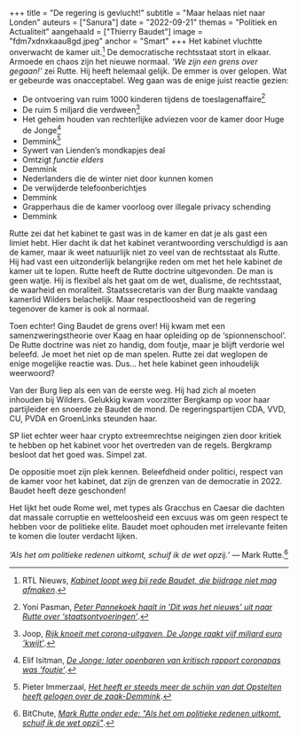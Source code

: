 +++
title = "De regering is gevlucht!"
subtitle = "Maar helaas niet naar Londen"
auteurs = ["Sanura"]
date = "2022-09-21"
themas = "Politiek en Actualiteit"
aangehaald = ["Thierry Baudet"]
image = "fdm7xdnxkaau8gd.jpeg"
anchor = "Smart"
+++
Het kabinet vluchtte onverwacht de kamer uit.[^1] De democratische rechtsstaat stort in elkaar. Armoede en chaos zijn het nieuwe normaal. *‘We zijn een grens over gegaan!’* zei Rutte. Hij heeft helemaal gelijk. De emmer is over gelopen. Wat er gebeurde was onacceptabel. Weg gaan was de enige juist reactie gezien:

* De ontvoering van ruim 1000 kinderen tijdens de toeslagenaffaire[^2]
* De ruim 5 miljard die verdween[^3]
* Het geheim houden van rechterlijke adviezen voor de kamer door Huge de Jonge[^4]
* Demmink[^5]
* Sywert van Lienden’s mondkapjes deal
* Omtzigt *functie elders*
* Demmink 
* Nederlanders die de winter niet door kunnen komen
* De verwijderde telefoonberichtjes
* Demmink
* Grapperhaus die de kamer voorloog over illegale privacy schending
* Demmink

Rutte zei dat het kabinet te gast was in de kamer en dat je als gast een limiet hebt. Hier dacht ik dat het kabinet verantwoording verschuldigd is aan de kamer, maar ik weet natuurlijk niet zo veel van de rechtsstaat als Rutte. Hij had vast een uitzonderlijk belangrijke reden om met het hele kabinet de kamer uit te lopen. Rutte heeft de Rutte doctrine uitgevonden. De man is geen watje. Hij is flexibel als het gaat om de wet, dualisme, de rechtsstaat, de waarheid en moraliteit. 
Staatssecretaris van der Burg maakte vandaag kamerlid Wilders belachelijk. Maar respectloosheid van de regering tegenover de kamer is ook al normaal.

Toen echter! Ging Baudet de grens over! Hij kwam met een samenzweringstheorie over Kaag en haar opleiding op de ‘spionnenschool’. De Rutte doctrine was niet zo handig, dom foutje, maar je blijft verdorie wel beleefd. Je moet het niet op de man spelen. Rutte zei dat weglopen de enige mogelijke reactie was. Dus… het hele kabinet geen inhoudelijk weerwoord?

Van der Burg liep als een van de eerste weg. Hij had zich al moeten inhouden bij Wilders. Gelukkig kwam voorzitter Bergkamp op voor haar partijleider en snoerde ze Baudet de mond. De regeringspartijen CDA, VVD, CU, PVDA en GroenLinks steunden haar.

SP liet echter weer haar crypto extreemrechtse neigingen zien door kritiek te hebben op het kabinet voor het overtreden van de regels. Bergkramp besloot dat het goed was. Simpel zat. 

De oppositie moet zijn plek kennen. Beleefdheid onder politici, respect van de kamer voor het kabinet, dat zijn de grenzen van de democratie in 2022. Baudet heeft deze geschonden!

Het lijkt het oude Rome wel, met types als Gracchus en Caesar die dachten dat massale corruptie en wetteloosheid een excuus was om geen respect te hebben voor de politieke elite. Baudet moet ophouden met irrelevante feiten te komen die louter verdacht lijken.

*‘Als het om politieke redenen uitkomt, schuif ik de wet opzij.’*
— Mark Rutte.[^6]

[^1]: RTL Nieuws, *[Kabinet loopt weg bij rede Baudet, die bijdrage niet mag afmaken](https://www.rtlnieuws.nl/nieuws/nederland/artikel/5334770/kaag-baudet-tweede-kamer-spionage-algemene-politieke-beschouwingen)*.
[^2]: Yoni Pasman, *[Peter Pannekoek haalt in 'Dit was het nieuws' uit naar Rutte over ‘staatsontvoeringen’](https://www.linda.nl/nieuws/media/peter-pannekoek-haalt-in-dit-was-het-nieuws-uit-naar-rutte-over-staatsontvoeringen/)*.
[^3]: Joop, *[Rijk knoeit met corona-uitgaven, De Jonge raakt vijf miljard euro 'kwijt'](https://www.bnnvara.nl/joop/artikelen/rijk-knoeit-met-corona-uitgaven-de-jonge-raakt-vijf-miljard-euro-kwijt)*.
[^4]: Elif Isitman, *[De Jonge: later openbaren van kritisch rapport coronapas was ’foutje’](https://www.telegraaf.nl/nieuws/972636058/de-jonge-later-openbaren-van-kritisch-rapport-coronapas-was-foutje)*.
[^5]: Pieter Immerzaal, *[Het heeft er steeds meer de schijn van dat Opstelten heeft gelogen over de zaak-Demmink](https://www.welingelichtekringen.nl/politiek/301285/het-heeft-er-steeds-meer-de-schijn-van-dat-opstelten-heeft-gelogen-over-de-zaak-demmink.html)*.
[^6]: BitChute, *[Mark Rutte onder ede: "Als het om politieke redenen uitkomt, schuif ik de wet opzij"](https://www.bitchute.com/video/8glJ8MXUdbvv/)*.
